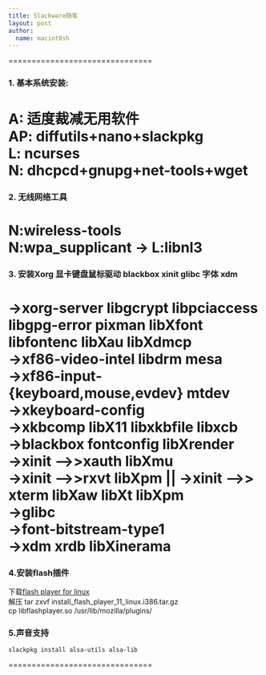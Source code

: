 ```yaml
---
title: Slackware随笔
layout: post
author:
  name: macint0sh
---
```

 ===============================   
### 1. 基本系统安装:   
 A:        适度裁减无用软件   
 AP:      diffutils+nano+slackpkg   
 L:         ncurses   
 N:        dhcpcd+gnupg+net-tools+wget   
 ===============================   
### 2. 无线网络工具   
 N:wireless-tools   
 N:wpa_supplicant -> L:libnl3   
 ===============================   
### 3. 安装Xorg 显卡键盘鼠标驱动 blackbox xinit glibc 字体 xdm   
 ->xorg-server libgcrypt libpciaccess libgpg-error pixman libXfont libfontenc libXau libXdmcp   
 ->xf86-video-intel libdrm mesa   
 ->xf86-input-{keyboard,mouse,evdev} mtdev   
 ->xkeyboard-config   
 ->xkbcomp libX11 libxkbfile libxcb   
 ->blackbox fontconfig libXrender    
 ->xinit  -->>xauth libXmu    
 ->xinit  -->>rxvt libXpm  || ->xinit -->> xterm libXaw libXt libXpm   
 ->glibc   
 ->font-bitstream-type1   
 ->xdm xrdb libXinerama   
 ===============================    
### 4.安装flash插件    
 下载[flash player for linux](http://fpdownload.macromedia.com/get/flashplayer/pdc/11.2.202.346/install_flash_player_11_linux.i386.tar.gz)      
 解压 tar zxvf install\_flash\_player\_11\_linux.i386.tar.gz       
    cp libflashplayer.so /usr/lib/mozilla/plugins/     
### 5.声音支持    
    slackpkg install alsa-utils alsa-lib    
 ===============================    


